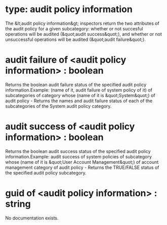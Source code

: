 # type: audit policy information

The &amp;lt;audit policy information&amp;gt; inspectors return the two attributes of the audit policy for a given subcategory: whether or not succesful operations will be audited (&amp;quot;audit success&amp;quot;), and whether or not unsuccessful operations will be audited (&amp;quot;audit failure&amp;quot;).

# audit failure of &lt;audit policy information&gt; : boolean

Returns the boolean audit failure status of the specified audit policy information.Example: (name of it, audit failure of system policy of it) of subcategories of category whose (name of it is &amp;quot;System&amp;quot;) of audit policy - Returns the names and audit failure status of each of the subcategories of the System audit policy category.

# audit success of &lt;audit policy information&gt; : boolean

Returns the boolean audit success status of the specified audit policy information.Example: audit success of system policies of subcategory whose (name of it is &amp;quot;User Account Management&amp;quot;) of account management category of audit policy - Returns the TRUE/FALSE status of the specified audit policy subcategory.

# guid of &lt;audit policy information&gt; : string

No documentation exists.
